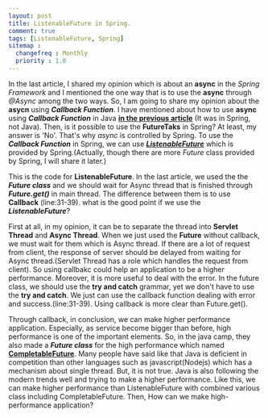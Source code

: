 ```yaml
---
layout: post
title: ListenableFuture in Spring.
comment: true
tags: [ListenableFuture, Spring]
sitemap :
  changefreq : Monthly
  priority : 1.0
---
```


In the last article, I shared my opinion which is about an **async** in the *Spring Framework* and I mentioned the one way that is to use the **async** through *@Async* among the two ways. So, I am going to share my opinion about the **asycn** using ***Callback Function***. I have mentioned about how to use **async** using ***Callback Function*** in Java [**in the previous article**](/2018/01/06/forth.html) (It was in Spring, not Java). Then, is it possible to use the **FutureTaks** in Spring? At least, my answer is 'No'. That's why *async* is controlled by Spring. To use the ***Callback Function*** in Spring, we can use [***ListenableFuture***](https://docs.spring.io/spring/docs/current/javadoc-api/org/springframework/util/concurrent/ListenableFuture.html) which is provided by Spring.(Actually, though there are more *Future* class provided by Spring, I will share it later.) 

<script src="https://gist.github.com/ijunc2/a67dd6e204db8c198cb1b1b935c4c1da.js"></script>

This is the code for **ListenableFuture**. In the last article, we used the the ***Future class*** and we should wait for Async thread that is finished through ***Future.get()*** in main thread. The difference between them is to use **Callback** (line:31-39). what is the good point if we use the ***ListenableFuture***? 

First at all, in my opinion, it can be to separate the thread into **Servlet Thread** and **Async Thread**. When we just used the **Future** without callback, we must wait for them which is Async thread. If there are a lot of request from client, the response of server should be delayed from waiting for Async thread.(Servlet Thread has a role which handles the request from client). So using callbakc could help an application to be a higher performance. Moreover, it is more useful to deal with the error. In the future class, we should use the **try and catch** grammar, yet we don't have to use the **try and catch**. We just can use the callback function dealing with error and success.(line:31-39). Using callback is more clear than Future.get().

Through callback, in conclusion, we can make higher performance application. Especially, as service become bigger than before, high performance is one of the important elements. So, in the java camp, they also made a ***Future class*** for the high performance which named [**CompletableFuture**](https://docs.oracle.com/javase/8/docs/api/java/util/concurrent/CompletableFuture.html). Many people have said like that Java is deficient in competition than other languages such as javascript(Nodejs) which has a mechanism about single thread. But, it is not true. Java is also following the modern trends well and trying to make a higher performance. Like this, we can make higher performance than ListenableFuture with combined various class including CompletableFuture. Then, How can we make high-performance application?
<br/><br/>